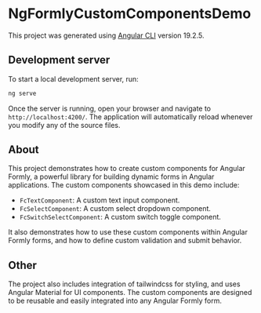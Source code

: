 # NgFormlyCustomComponentsDemo

This project was generated using [Angular CLI](https://github.com/angular/angular-cli) version 19.2.5.

## Development server

To start a local development server, run:

```bash
ng serve
```

Once the server is running, open your browser and navigate to `http://localhost:4200/`. The application will automatically reload whenever you modify any of the source files.

## About

This project demonstrates how to create custom components for Angular Formly, a powerful library for building dynamic forms in Angular applications. The custom components showcased in this demo include:

- `FcTextComponent`: A custom text input component.
- `FcSelectComponent`: A custom select dropdown component.
- `FcSwitchSelectComponent`: A custom switch toggle component.

It also demonstrates how to use these custom components within Angular Formly forms, and how to define custom validation and submit behavior.

## Other

The project also includes integration of tailwindcss for styling, and uses Angular Material for UI components. The custom components are designed to be reusable and easily integrated into any Angular Formly form.
